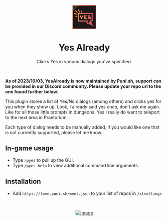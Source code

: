 <div align="center">

<img src="Assets/yesalready_icon.png" alt="Yes Already IconUrl" width="15%">

# Yes Already

Clicks Yes in various dialogs you've specified.

<br />

</div>

**As of 2023/10/03, YesAlready is now maintained by Puni.sh, support can be provided in our Discord community. Please update your repo url to the one found further below.**

This plugin stores a list of Yes/No dialogs (among others) and clicks yes for you when they show up. Look, I already said yes once, don't ask me again. Like for all those little prompts in dungeons. Yes I really do want to teleport to the next area in Praetorium.

Each type of dialog needs to be manually added, if you would like one that is not currently supported, please let me know.

## In-game usage

- Type `/pyes` to pull up the GUI.
- Type `/pyes help` to view additional command line arguments.

## Installation

- Add `https://love.puni.sh/ment.json` to your list of repos in `/xlsettings`

<br />

<div align="center">

[![image](https://discordapp.com/api/guilds/1001823907193552978/embed.png?style=banner2)](https://discord.gg/Zzrcc8kmvy)

</div>
